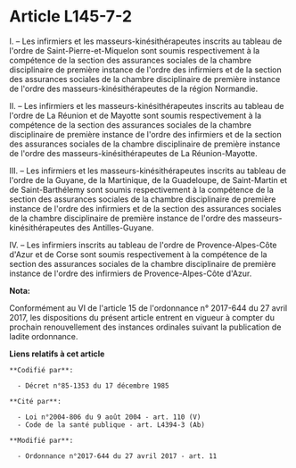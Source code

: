 # Article L145-7-2

I. – Les infirmiers et les masseurs-kinésithérapeutes inscrits au tableau de l'ordre de Saint-Pierre-et-Miquelon sont soumis
respectivement à la compétence de la section des assurances sociales de la chambre disciplinaire de première instance de
l'ordre des infirmiers et de la section des assurances sociales de la chambre disciplinaire de première instance de l'ordre
des masseurs-kinésithérapeutes de la région Normandie.

II. – Les infirmiers et les masseurs-kinésithérapeutes inscrits au tableau de l'ordre de La Réunion et de Mayotte sont soumis
respectivement à la compétence de la section des assurances sociales de la chambre disciplinaire de première instance de
l'ordre des infirmiers et de la section des assurances sociales de la chambre disciplinaire de première instance de l'ordre
des masseurs-kinésithérapeutes de La Réunion-Mayotte.

III. – Les infirmiers et les masseurs-kinésithérapeutes inscrits au tableau de l'ordre de la Guyane, de la Martinique, de la
Guadeloupe, de Saint-Martin et de Saint-Barthélemy sont soumis respectivement à la compétence de la section des assurances
sociales de la chambre disciplinaire de première instance de l'ordre des infirmiers et de la section des assurances sociales
de la chambre disciplinaire de première instance de l'ordre des masseurs-kinésithérapeutes des Antilles-Guyane.

IV. – Les infirmiers inscrits au tableau de l'ordre de Provence-Alpes-Côte d'Azur et de Corse sont soumis respectivement à la
compétence de la section des assurances sociales de la chambre disciplinaire de première instance de l'ordre des infirmiers
de Provence-Alpes-Côte d'Azur.

**Nota:**

Conformément au VI de l'article 15 de l'ordonnance n° 2017-644 du 27 avril 2017, les dispositions du présent article entrent
en vigueur à compter du prochain renouvellement des instances ordinales suivant la publication de ladite ordonnance.

**Liens relatifs à cet article**

	**Codifié par**:

	  - Décret n°85-1353 du 17 décembre 1985

	**Cité par**:

	  - Loi n°2004-806 du 9 août 2004 - art. 110 (V)
	  - Code de la santé publique - art. L4394-3 (Ab)

	**Modifié par**:

	  - Ordonnance n°2017-644 du 27 avril 2017 - art. 11
